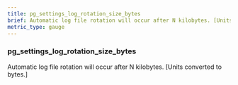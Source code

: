 ```yaml
---
title: pg_settings_log_rotation_size_bytes
brief: Automatic log file rotation will occur after N kilobytes. [Units converted to bytes.]
metric_type: gauge
---
```

### pg_settings_log_rotation_size_bytes

Automatic log file rotation will occur after N kilobytes. [Units converted to bytes.]